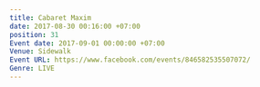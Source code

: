 ```yaml
---
title: Cabaret Maxim
date: 2017-08-30 00:16:00 +07:00
position: 31
Event date: 2017-09-01 00:00:00 +07:00
Venue: Sidewalk
Event URL: https://www.facebook.com/events/846582535507072/
Genre: LIVE
---
```


